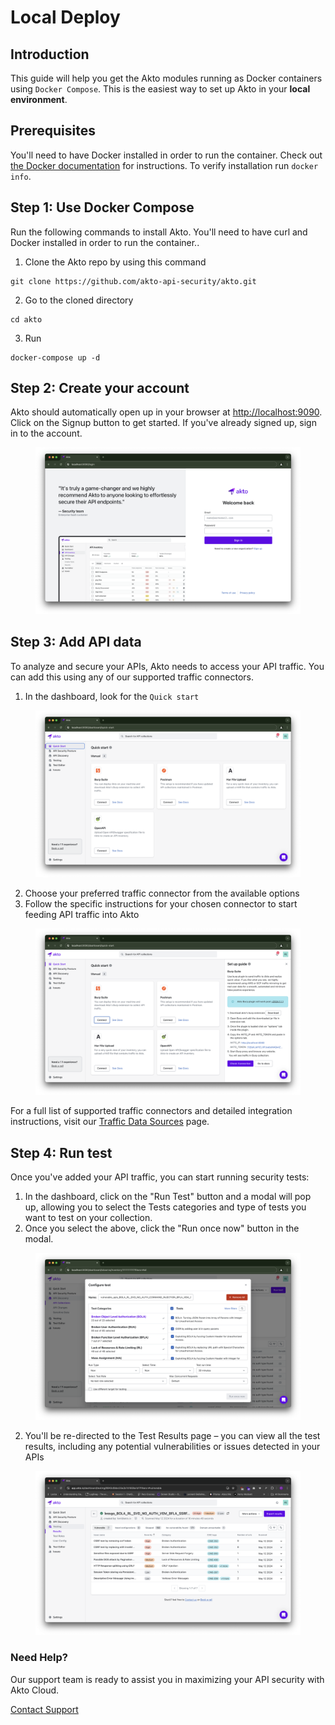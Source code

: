 # Local Deploy

## **Introduction**

This guide will help you get the Akto modules running as Docker containers using `Docker Compose`. This is the easiest way to set up Akto in your **local environment**.

## Prerequisites

You'll need to have Docker installed in order to run the container. Check out [the Docker documentation](https://docs.docker.com/install/) for instructions. To verify installation run `docker info`.

## Step 1: Use Docker Compose

Run the following commands to install Akto. You'll need to have curl and Docker installed in order to run the container..

1. Clone the Akto repo by using this command

```
git clone https://github.com/akto-api-security/akto.git
```

2. Go to the cloned directory

```
cd akto
```

3. Run&#x20;

```
docker-compose up -d
```

## Step 2: Create your account

Akto should automatically open up in your browser at [http://localhost:9090](http://localhost:9090). Click on the Signup button to get started. If you've already signed up, sign in to the account.

<figure><img src="../.gitbook/assets/image (22) (1).png" alt=""><figcaption></figcaption></figure>

## Step 3: Add API data

To analyze and secure your APIs, Akto needs to access your API traffic. You can add this using any of our supported traffic connectors.

1. In the dashboard, look for the `Quick start`

<figure><img src="../.gitbook/assets/image (24) (1).png" alt=""><figcaption></figcaption></figure>

2. Choose your preferred traffic connector from the available options
3. Follow the specific instructions for your chosen connector to start feeding API traffic into Akto

<figure><img src="../.gitbook/assets/image (25) (1).png" alt=""><figcaption></figcaption></figure>

For a full list of supported traffic connectors and detailed integration instructions, visit our [Traffic Data Sources](https://docs.akto.io/traffic-connections/traffic-data-sources) page.

## Step 4: Run test

Once you've added your API traffic, you can start running security tests:

1. In the dashboard, click on the "Run Test" button and a modal will pop up, allowing you to select the Tests categories and type of tests you want to test on your collection.
2. Once you select the above, click the "Run once now" button in the modal.

<figure><img src="../.gitbook/assets/image (26) (1).png" alt=""><figcaption></figcaption></figure>

2. You'll be re-directed to the  Test Results page – you can view all the test results, including any potential vulnerabilities or issues detected in your APIs

<figure><img src="../.gitbook/assets/image (19) (1).png" alt=""><figcaption></figcaption></figure>

### Need Help?

Our support team is ready to assist you in maximizing your API security with Akto Cloud.

[Contact Support](mailto:support@akto.io)
